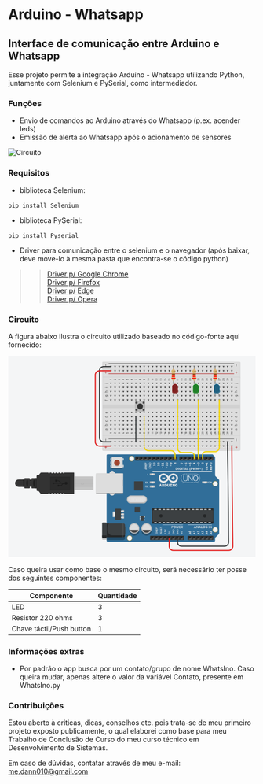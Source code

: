 # Arduino - Whatsapp
## Interface de comunicação entre Arduino e Whatsapp

Esse projeto permite a integração Arduino - Whatsapp utilizando Python, juntamente com  Selenium e PySerial, como intermediador.

### Funções

* Envio de comandos ao Arduino através do Whatsapp (p.ex. acender leds)
* Emissão de alerta ao Whatsapp após o acionamento de sensores

![Circuito](exemplo.gif)

### Requisitos

* biblioteca Selenium: 
```
pip install Selenium
```
* biblioteca PySerial:
```
pip install Pyserial
```
* Driver para comunicação entre o selenium e o navegador (após baixar, deve move-lo à mesma pasta que encontra-se o código python)
>> [Driver p/ Google Chrome](https://sites.google.com/a/chromium.org/chromedriver/downloads)<br>
>> [Driver p/ Firefox](https://github.com/mozilla/geckodriver/releases)<br>
>> [Driver p/ Edge](https://developer.microsoft.com/en-us/microsoft-edge/tools/webdriver/#downloads) <br>
>> [Driver p/ Opera](https://github.com/operasoftware/operachromiumdriver/releases)

### Circuito
A figura abaixo ilustra o circuito utilizado baseado no código-fonte  aqui fornecido:

![Circuito](circuito.png)

Caso queira usar como base o mesmo circuito, será necessário ter posse dos seguintes componentes:

| Componente               | Quantidade |
|--------------------------|------------|
| LED                      | 3          |
| Resistor 220 ohms        | 3          |
| Chave táctil/Push button | 1          |

### Informações extras
* Por padrão o app busca por um contato/grupo de nome WhatsIno. Caso queira mudar, apenas altere o valor da variável Contato, presente em WhatsIno.py

### Contribuições
Estou aberto à criticas, dicas, conselhos etc. pois trata-se de meu primeiro projeto exposto publicamente, o qual elaborei como base para meu Trabalho de Conclusão de Curso do meu curso técnico em Desenvolvimento de Sistemas.

Em caso de dúvidas, contatar através de meu e-mail: me.dann010@gmail.com



